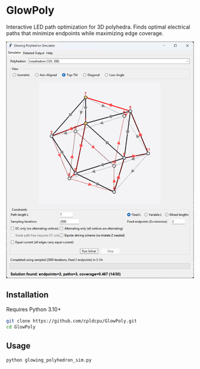 # GlowPoly

Interactive LED path optimization for 3D polyhedra. Finds optimal electrical paths that minimize endpoints while maximizing edge coverage.

![screenshot](screenshot.png)

## Installation

Requires Python 3.10+

```bash
git clone https://github.com/cpldcpu/GlowPoly.git
cd GlowPoly
```

## Usage

```bash
python glowing_polyhedron_sim.py
```
